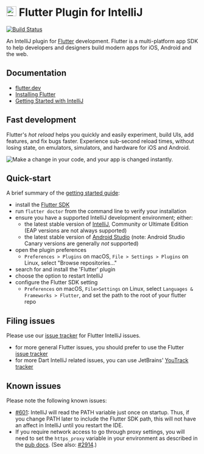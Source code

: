 # <img src="https://github.com/dart-lang/site-shared/blob/master/src/_assets/image/flutter/icon/64.png?raw=1" alt="Flutter" width="26" height="26"/> Flutter Plugin for IntelliJ

[![Build Status](https://travis-ci.org/flutter/flutter-intellij.svg)](https://travis-ci.org/flutter/flutter-intellij)

An IntelliJ plugin for [Flutter](https://flutter.dev/) development. Flutter is a multi-platform
app SDK to help developers and designers build modern apps for iOS, Android and the web.

## Documentation

- [flutter.dev](https://flutter.dev)
- [Installing Flutter](https://flutter.dev/docs/get-started/install)
- [Getting Started with IntelliJ](https://flutter.dev/docs/development/tools/ide)

## Fast development

Flutter's <em>hot reload</em> helps you quickly and easily experiment, build UIs, add features,
and fix bugs faster. Experience sub-second reload times, without losing state, on emulators,
simulators, and hardware for iOS and Android.

<img src="https://user-images.githubusercontent.com/919717/28131204-0f8c3cda-66ee-11e7-9428-6a0513eac75d.gif" alt="Make a change in your code, and your app is changed instantly.">

## Quick-start

A brief summary of the [getting started guide](https://flutter.dev/docs/development/tools/ide):

- install the [Flutter SDK](https://flutter.dev/docs/get-started/install)
- run `flutter doctor` from the command line to verify your installation
- ensure you have a supported IntelliJ development environment; either:
  - the latest stable version of [IntelliJ](https://www.jetbrains.com/idea/download), Community or Ultimate Edition (EAP versions are not always supported)
  - the latest stable version of [Android Studio](https://developer.android.com/studio) (note: Android Studio Canary versions are generally _not_ supported)
- open the plugin preferences
  - `Preferences > Plugins` on macOS, `File > Settings > Plugins` on Linux, select "Browse repositories…"
- search for and install the 'Flutter' plugin
- choose the option to restart IntelliJ
- configure the Flutter SDK setting
  - `Preferences` on macOS, `File>Settings` on Linux, select `Languages & Frameworks > Flutter`, and set
    the path to the root of your flutter repo

## Filing issues

Please use our [issue tracker](https://github.com/flutter/flutter-intellij/issues)
for Flutter IntelliJ issues.

- for more general Flutter issues, you should prefer to use the Flutter
  [issue tracker](https://github.com/flutter/flutter/issues)
- for more Dart IntelliJ related issues, you can use JetBrains'
  [YouTrack tracker](https://youtrack.jetbrains.com/issues?q=%23Dart%20%23Unresolved%20)

## Known issues

Please note the following known issues:

- [#601](https://github.com/flutter/flutter-intellij/issues/601): IntelliJ will
  read the PATH variable just once on startup. Thus, if you change PATH later to
  include the Flutter SDK path, this will not have an affect in IntelliJ until you
  restart the IDE.
- If you require network access to go through proxy settings, you will need to set the 
  `https_proxy` variable in your environment as described in the 
  [pub docs](https://dart.dev/tools/pub/troubleshoot#pub-get-fails-from-behind-a-corporate-firewall).
  (See also: [#2914](https://github.com/flutter/flutter-intellij/issues/2914).)
